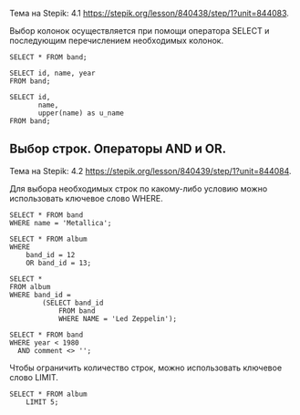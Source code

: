 Тема на Stepik: 4.1 https://stepik.org/lesson/840438/step/1?unit=844083.

Выбор колонок осуществляется при помощи оператора SELECT и последующим перечислением необходимых колонок.

```PostgreSQL
SELECT * FROM band;

SELECT id, name, year 
FROM band;

SELECT id,
       name,
       upper(name) as u_name
FROM band;
```

## Выбор строк. Операторы AND и OR.

Тема на Stepik: 4.2 https://stepik.org/lesson/840439/step/1?unit=844084.

Для выбора необходимых строк по какому-либо условию можно использовать ключевое слово WHERE.

```PostgreSQl
SELECT * FROM band 
WHERE name = 'Metallica';

SELECT * FROM album 
WHERE 
	band_id = 12 
	OR band_id = 13;

SELECT *
FROM album
WHERE band_id =
		(SELECT band_id
			FROM band
			WHERE NAME = 'Led Zeppelin');

SELECT * FROM band
WHERE year < 1980
  AND comment <> '';
```

Чтобы ограничить количество строк, можно использовать ключевое слово LIMIT.

```PostgreSQL
SELECT * FROM album
	LIMIT 5;
```
